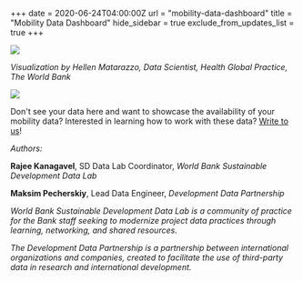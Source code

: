 +++
date = 2020-06-24T04:00:00Z
url = "mobility-data-dashboard"
title = "Mobility Data Dashboard"
hide_sidebar = true
exclude_from_updates_list = true
+++

<div class='tableauPlaceholder' id='viz1593016125962' style='position: relative'>
	<noscript>
		<a href='#'><img alt=' ' src='https:&#47;&#47;public.tableau.com&#47;static&#47;images&#47;Mo&#47;Mobilitydataproviders_15922432451130&#47;Summary&#47;1_rss.png' style='border: none' /></a>
	</noscript>
	<object class='tableauViz' style='display:none;'>
		<param name='host_url' value='https%3A%2F%2Fpublic.tableau.com%2F' />
		<param name='embed_code_version' value='3' />
		<param name='site_root' value='' />
		<param name='name' value='Mobilitydataproviders_15922432451130&#47;Summary' />
		<param name='tabs' value='no' />
		<param name='toolbar' value='no' />
		<param name='static_image' value='https:&#47;&#47;public.tableau.com&#47;static&#47;images&#47;Mo&#47;Mobilitydataproviders_15922432451130&#47;Summary&#47;1.png' />
		<param name='animate_transition' value='yes' />
		<param name='display_static_image' value='yes' />
		<param name='display_spinner' value='yes' />
		<param name='display_overlay' value='yes' />
		<param name='display_count' value='yes' />
		<param name='language' value='en' />
	</object>
</div>
<script type='text/javascript'>
var divElement = document.getElementById('viz1593016125962');
var vizElement = divElement.getElementsByTagName('object')[0];
if(divElement.offsetWidth > 800) {
	vizElement.style.width = '1100px';
	vizElement.style.height = '850px';
} else if(divElement.offsetWidth > 500) {
	vizElement.style.width = '1100px';
	vizElement.style.height = '850px';
} else {
	vizElement.style.width = '100%';
	vizElement.style.height = '2750px';
}
var scriptElement = document.createElement('script');
scriptElement.src = 'https://public.tableau.com/javascripts/api/viz_v1.js';
vizElement.parentNode.insertBefore(scriptElement, vizElement);
</script>



_Visualization by Hellen Matarazzo, Data Scientist, Health Global Practice, The World Bank_



<div class='tableauPlaceholder' id='viz1593018616750' style='position: relative'>
	<noscript>
		<a href='#'><img alt=' ' src='https:&#47;&#47;public.tableau.com&#47;static&#47;images&#47;ZX&#47;ZXQXYQDDY&#47;1_rss.png' style='border: none' /></a>
	</noscript>
	<object class='tableauViz' style='display:none;'>
		<param name='host_url' value='https%3A%2F%2Fpublic.tableau.com%2F' />
		<param name='embed_code_version' value='3' />
		<param name='path' value='shared&#47;ZXQXYQDDY' />
		<param name='toolbar' value='no' />
		<param name='static_image' value='https:&#47;&#47;public.tableau.com&#47;static&#47;images&#47;ZX&#47;ZXQXYQDDY&#47;1.png' />
		<param name='animate_transition' value='yes' />
		<param name='display_static_image' value='yes' />
		<param name='display_spinner' value='yes' />
		<param name='display_overlay' value='yes' />
		<param name='display_count' value='yes' />
		<param name='language' value='en' />
	</object>
</div>
<script type='text/javascript'>
var divElement = document.getElementById('viz1593018616750');
var vizElement = divElement.getElementsByTagName('object')[0];
if(divElement.offsetWidth > 800) {
	vizElement.style.width = '1100px';
	vizElement.style.height = '850px';
} else if(divElement.offsetWidth > 500) {
	vizElement.style.width = '1100px';
	vizElement.style.height = '850px';
} else {
	vizElement.style.width = '100%';
	vizElement.style.height = '1700px';
}
var scriptElement = document.createElement('script');
scriptElement.src = 'https://public.tableau.com/javascripts/api/viz_v1.js';
vizElement.parentNode.insertBefore(scriptElement, vizElement);
</script>


Don't see your data here and want to showcase the availability of your mobility data? Interested in learning how to work with these data? [Write to us](datapartnership@worldbank.org)!

_Authors:_

**Rajee Kanagavel**, SD Data Lab Coordinator, _World Bank Sustainable Development Data Lab_

**Maksim Pecherskiy**, Lead Data Engineer, _Development Data Partnership_

_World Bank Sustainable Development Data Lab is a community of practice for the Bank staff seeking to modernize project data practices through learning, networking, and shared resources._

_The Development Data Partnership is a partnership between international organizations and companies, created to facilitate the use of third-party data in research and international development._